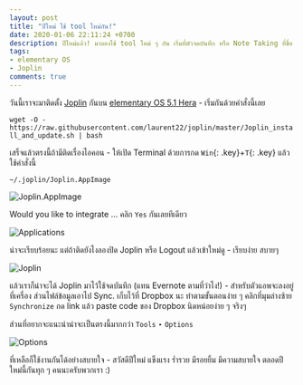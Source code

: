 ```yaml
---
layout: post
title: "ปีใหม่ ใช้ tool ใหม่กัน!"
date: 2020-01-06 22:11:24 +0700
description: ปีใหม่แล้ว! มาลองใช้ tool ใหม่ ๆ กัน เริ่มที่ตัวจดบันทึก หรือ Note Taking ที่ชื่อ Joplin นี่ไง - ก็เพราะปีนี้เราจะจดบันทึกกันให้เป็นนิสัย และก็มาช่วยกันทำปีนี้ให้ดี ให้น่าจดจำกันนะพวกเรา
tags:
- elementary OS
- Joplin
comments: true
---
```

วันนี้เราจะมาติดตั้ง [Joplin](https://joplinapp.org/) กันบน [elementary OS 5.1 Hera](https://elementary.io/) - เริ่มกันด้วยคำสั่งนี้เลย

`wget -O - https://raw.githubusercontent.com/laurent22/joplin/master/Joplin_install_and_update.sh | bash`

เสร็จแล้วตรงนี้ถ้ามีติดเรื่องไอคอน - ให้เปิด Terminal ด้วยการกด `Win`{: .key}+`T`{: .key} แล้วใช้คำสั่งนี้

`~/.joplin/Joplin.AppImage`

![Joplin.AppImage](https://res.cloudinary.com/sdees-reallife/image/upload/v1578323852/Screenshot_from_2020-01-06_21.02.32.png)

Would you like to integrate ... คลิก `Yes` กันเลยทีเดียว

![Applications](https://res.cloudinary.com/sdees-reallife/image/upload/v1578323862/Screenshot_from_2020-01-06_21.03.31.png)

น่าจะเรียบร้อยนะ แต่ถ้าติดยังไงลองปิด Joplin หรือ Logout แล้วเข้าใหม่ดู - เรียบง่าย สบายๆ

![Joplin](https://res.cloudinary.com/sdees-reallife/image/upload/v1578323881/Screenshot_from_2020-01-06_21.12.51.png)

แล้วเราก็น่าจะได้ Joplin มาไว้ใช้จดบันทึก (แทน Evernote ตามที่ว่าไง!) - สำหรับตัวแอพจะลงอยู่ที่เครื่อง ส่วนไฟล์ข้อมูลเอาไป Sync. เก็บไว้ที่ Dropbox นะ ทำตามขั้นตอนง่าย ๆ คลิกที่มุมล่างซ้าย `Synchronize` กด link แล้ว paste code ของ Dropbox นิดหน่อยง่าย ๆ จริงๆ

ส่วนที่อยากจะแนะนำน่าจะเป็นตรงนี้มากกว่า `Tools` ‣ `Options`

![Options](https://res.cloudinary.com/sdees-reallife/image/upload/v1578323892/Screenshot_from_2020-01-06_21.27.02.png)

ที่เหลือก็ใช้งานกันได้อย่างสบายใจ - สวัสดีปีใหม่ แข็งแรง ร่ำรวย มีรอยยิ้ม มีความสบายใจ ตลอดปีใหม่นี้กันทุก ๆ คนนะครับพวกเรา :)
